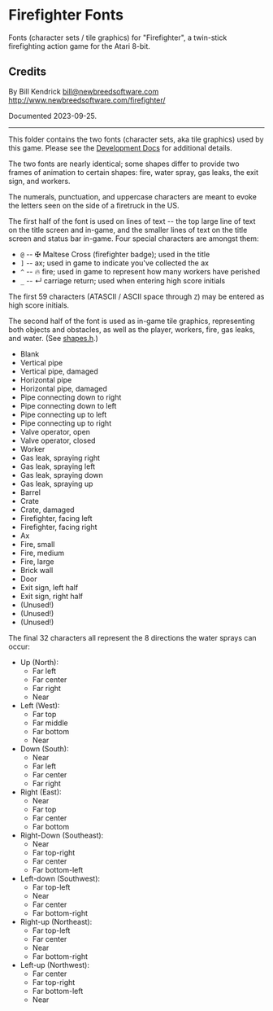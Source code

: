 # Firefighter Fonts

Fonts (character sets / tile graphics) for "Firefighter", a twin-stick
firefighting action game for the Atari 8-bit.

## Credits
By Bill Kendrick <bill@newbreedsoftware.com>  
http://www.newbreedsoftware.com/firefighter/

Documented 2023-09-25.

------------------------------------------------------------------------

This folder contains the two fonts (character sets, aka tile graphics)
used by this game.  Please see the [Development Docs](../DEVELOPMENT.md)
for additional details.

The two fonts are nearly identical; some shapes differ to provide
two frames of animation to certain shapes: fire, water spray,
gas leaks, the exit sign, and workers.

The numerals, punctuation, and uppercase characters are meant to
evoke the letters seen on the side of a firetruck in the US.

The first half of the font is used on lines of text -- the top large
line of text on the title screen and in-game, and the smaller lines
of text on the title screen and status bar in-game.  Four special
characters are amongst them:

* `@` -- ✠ Maltese Cross (firefighter badge); used in the title
* `]` -- ax; used in game to indicate you've collected the ax
* `^` -- 🔥 fire; used in game to represent how many workers have perished
* `_` -- ↵ carriage return; used when entering high score initials

The first 59 characters (ATASCII / ASCII space through `Z`) may be entered
as high score initials.

The second half of the font is used as in-game tile graphics,
representing both objects and obstacles, as well as the player,
workers, fire, gas leaks, and water.  (See [shapes.h](../src/shapes.h).)

* Blank
* Vertical pipe
* Vertical pipe, damaged
* Horizontal pipe
* Horizontal pipe, damaged
* Pipe connecting down to right
* Pipe connecting down to left
* Pipe connecting up to left
* Pipe connecting up to right
* Valve operator, open
* Valve operator, closed
* Worker
* Gas leak, spraying right
* Gas leak, spraying left
* Gas leak, spraying down
* Gas leak, spraying up
* Barrel
* Crate
* Crate, damaged
* Firefighter, facing left
* Firefighter, facing right
* Ax
* Fire, small
* Fire, medium
* Fire, large
* Brick wall
* Door
* Exit sign, left half
* Exit sign, right half
* (Unused!)
* (Unused!)
* (Unused!)

The final 32 characters all represent the 8 directions the
water sprays can occur:

* Up (North):
  * Far left
  * Far center
  * Far right
  * Near
* Left (West):
  * Far top
  * Far middle
  * Far bottom
  * Near
* Down (South):
  * Near
  * Far left
  * Far center
  * Far right
* Right (East):
  * Near
  * Far top
  * Far center
  * Far bottom
* Right-Down (Southeast):
  * Near
  * Far top-right
  * Far center
  * Far bottom-left
* Left-down (Southwest):
  * Far top-left
  * Near
  * Far center
  * Far bottom-right
* Right-up (Northeast):
  * Far top-left
  * Far center
  * Near
  * Far bottom-right
* Left-up (Northwest):
  * Far center
  * Far top-right
  * Far bottom-left
  * Near

